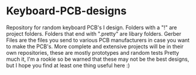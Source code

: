 # Keyboard-PCB-designs
Repository for random keyboard PCB's I design. Folders with a "!" are project folders. Folders that end with ".pretty" are libary folders. 
Gerber Files are the files you send to various PCB manufacturers in case you want to make the PCB's.
More complete and extensive projects will be in their own repositories, these are mostly prototypes and random tests
Pretty much it, I'm a rookie so be warned that these may not be the best designs, but I hope you find at least one thing useful here :)
